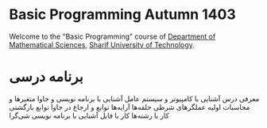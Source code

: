 # Basic Programming Autumn 1403
Welcome to the "Basic Programming" course of [Department of Mathematical Sciences](http://math.sharif.edu), [Sharif University of Technology](https://sharif.edu).

# برنامه درسی
معرفی درس
آشنایی با کامپیوتر و سیستم عامل
آشنایی با برنامه نویسی و جاوا
متغیرها و محاسبات اولیه
عملگرهای شرطی
حلقه‌ها
آرایه‌ها
توابع و ارجاع در جاوا
توابع بازگشتی
کار با رشته‌ها
کار با فایل
آشنایی با برنامه نویسی شی‌گرا
